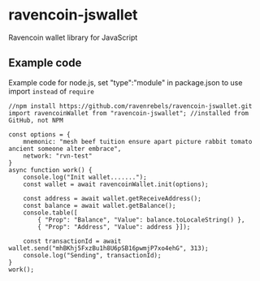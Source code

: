 # ravencoin-jswallet
Ravencoin wallet library for JavaScript



## Example code

Example code for node.js, set "type":"module" in package.json to use import `instead` of `require`
```
//npm install https://github.com/ravenrebels/ravencoin-jswallet.git
import ravencoinWallet from "ravencoin-jswallet"; //installed from GitHub, not NPM

const options = {
    mnemonic: "mesh beef tuition ensure apart picture rabbit tomato ancient someone alter embrace",
    network: "rvn-test"
}
async function work() {
    console.log("Init wallet.......");
    const wallet = await ravencoinWallet.init(options);

    const address = await wallet.getReceiveAddress();
    const balance = await wallet.getBalance();
    console.table([
        { "Prop": "Balance", "Value": balance.toLocaleString() },
        { "Prop": "Address", "Value": address }]);

    const transactionId = await wallet.send("mhBKhj5FxzBu1h8U6pSB16pwmjP7xo4ehG", 313);
    console.log("Sending", transactionId);
}
work(); 

``` 
